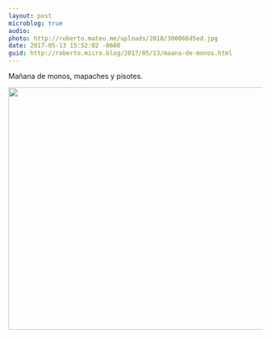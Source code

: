 ```yaml
---
layout: post
microblog: true
audio: 
photo: http://roberto.mateu.me/uploads/2018/300066d5ed.jpg
date: 2017-05-13 15:52:02 -0600
guid: http://roberto.micro.blog/2017/05/13/maana-de-monos.html
---
```

Mañana de monos, mapaches y pisotes.

<img src="http://roberto.mateu.me/uploads/2018/300066d5ed.jpg" width="600" height="482" />
